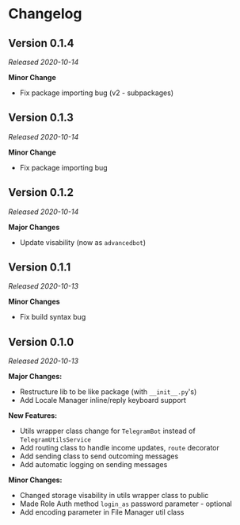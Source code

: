 # Changelog

## Version 0.1.4

_Released 2020-10-14_

**Minor Change**
- Fix package importing bug (v2 - subpackages)

## Version 0.1.3

_Released 2020-10-14_

**Minor Change**
- Fix package importing bug

## Version 0.1.2

_Released 2020-10-14_

**Major Changes**
- Update visability (now as `advancedbot`)

## Version 0.1.1

_Released 2020-10-13_

**Minor Changes**
- Fix build syntax bug

## Version 0.1.0

_Released 2020-10-13_

**Major Changes:**
- Restructure lib to be like package (with `__init__.py`'s)
- Add Locale Manager inline/reply keyboard support

**New Features:**
- Utils wrapper class change for `TelegramBot` instead of `TelegramUtilsService`
- Add routing class to handle income updates, `route` decorator
- Add sending class to send outcoming messages
- Add automatic logging on sending messages

**Minor Changes:**
- Changed storage visability in utils wrapper class to public
- Made Role Auth method `login_as` password parameter - optional
- Add encoding parameter in File Manager util class

